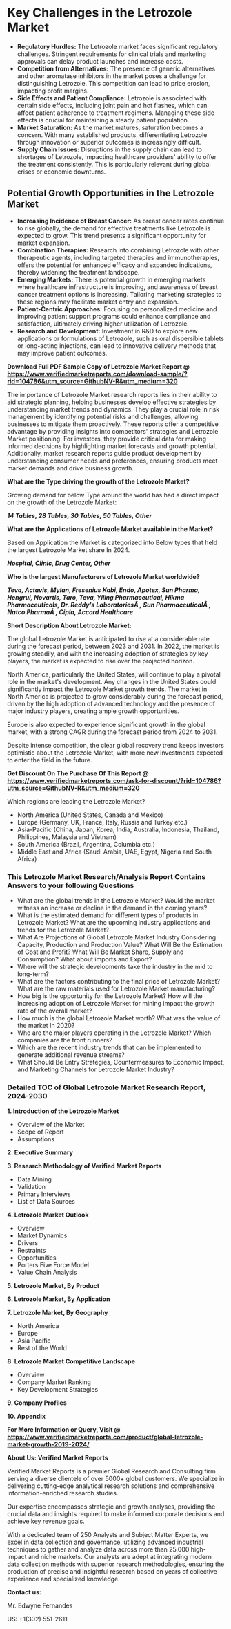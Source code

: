 <p class=""><h1>Key Challenges in the Letrozole Market</h1><ul>    <li>        <strong>Regulatory Hurdles:</strong> The Letrozole market faces significant regulatory challenges. Stringent requirements for clinical trials and marketing approvals can delay product launches and increase costs.    </li>    <li>        <strong>Competition from Alternatives:</strong> The presence of generic alternatives and other aromatase inhibitors in the market poses a challenge for distinguishing Letrozole. This competition can lead to price erosion, impacting profit margins.    </li>    <li>        <strong>Side Effects and Patient Compliance:</strong> Letrozole is associated with certain side effects, including joint pain and hot flashes, which can affect patient adherence to treatment regimens. Managing these side effects is crucial for maintaining a steady patient population.    </li>    <li>        <strong>Market Saturation:</strong> As the market matures, saturation becomes a concern. With many established products, differentiating Letrozole through innovation or superior outcomes is increasingly difficult.    </li>    <li>        <strong>Supply Chain Issues:</strong> Disruptions in the supply chain can lead to shortages of Letrozole, impacting healthcare providers' ability to offer the treatment consistently. This is particularly relevant during global crises or economic downturns.    </li></ul><h2>Potential Growth Opportunities in the Letrozole Market</h1><ul>    <li>        <strong>Increasing Incidence of Breast Cancer:</strong> As breast cancer rates continue to rise globally, the demand for effective treatments like Letrozole is expected to grow. This trend presents a significant opportunity for market expansion.    </li>    <li>        <strong>Combination Therapies:</strong> Research into combining Letrozole with other therapeutic agents, including targeted therapies and immunotherapies, offers the potential for enhanced efficacy and expanded indications, thereby widening the treatment landscape.    </li>    <li>        <strong>Emerging Markets:</strong> There is potential growth in emerging markets where healthcare infrastructure is improving, and awareness of breast cancer treatment options is increasing. Tailoring marketing strategies to these regions may facilitate market entry and expansion.    </li>    <li>        <strong>Patient-Centric Approaches:</strong> Focusing on personalized medicine and improving patient support programs could enhance compliance and satisfaction, ultimately driving higher utilization of Letrozole.    </li>    <li>        <strong>Research and Development:</strong> Investment in R&D to explore new applications or formulations of Letrozole, such as oral dispersible tablets or long-acting injections, can lead to innovative delivery methods that may improve patient outcomes.    </li></ul></p><p class=""><strong>Download Full PDF Sample Copy of Letrozole Market Report @ <a href="https://www.verifiedmarketreports.com/download-sample/?rid=104786&utm_source=GithubNV-R&utm_medium=320" target="_blank">https://www.verifiedmarketreports.com/download-sample/?rid=104786&utm_source=GithubNV-R&utm_medium=320</a></strong></p><p>The importance of&nbsp;Letrozole Market research reports lies in their ability to aid strategic planning, helping businesses develop effective strategies by understanding market trends and dynamics. They play a crucial role in risk management by identifying potential risks and challenges, allowing businesses to mitigate them proactively. These reports offer a competitive advantage by providing insights into competitors' strategies and Letrozole Market positioning. For investors, they provide critical data for making informed decisions by highlighting market forecasts and growth potential. Additionally, market research reports guide product development by understanding consumer needs and preferences, ensuring products meet market demands and drive business growth.</p><p><strong>What are the&nbsp;Type driving the growth of the Letrozole Market?</strong></p><p id="" class="">Growing demand for below Type around the world has had a direct impact on the growth of the Letrozole Market:</p><p class=""><em><strong>14 Tables, 28 Tables, 30 Tables, 50 Tables, Other</strong></em></p><p class=""><strong>What are the&nbsp;Applications&nbsp;of Letrozole Market available in the Market?</strong></p><p id="" class="">Based on Application the Market is categorized into Below types that held the largest Letrozole Market share In 2024.</p><p class=""><em><strong>Hospital, Clinic, Drug Center, Other</strong></em></p><p class=""><strong>Who is the largest Manufacturers of Letrozole Market worldwide?</strong></p><p><em><strong>Teva, Actavis, Mylan, Fresenius Kabi, Endo, Apotex, Sun Pharma, Hengrui, Novartis, Taro, Teva, Yiling Pharmaceutical, Hikma Pharmaceuticals, Dr. Reddy's LaboratoriesÂ , Sun PharmaceuticalÂ , Natco PharmaÂ , Cipla, Accord Healthcare</strong></em></p><p id="" class=""><strong>Short Description About Letrozole Market:</strong></p><p>The global Letrozole Market is anticipated to rise at a considerable rate during the forecast period, between 2023 and 2031. In 2022, the market is growing steadily, and with the increasing adoption of strategies by key players, the market is expected to rise over the projected horizon.</p><p>North America, particularly the United States, will continue to play a pivotal role in the market's development. Any changes in the United States could significantly impact the Letrozole Market growth trends. The market in North America is projected to grow considerably during the forecast period, driven by the high adoption of advanced technology and the presence of major industry players, creating ample growth opportunities.</p><p>Europe is also expected to experience significant growth in the global market, with a strong CAGR during the forecast period from 2024 to 2031.</p><p>Despite intense competition, the clear global recovery trend keeps investors optimistic about the Letrozole Market, with more new investments expected to enter the field in the future.</p><p id="" class=""><strong>Get Discount On The Purchase Of This Report @ <a href="https://www.verifiedmarketreports.com/ask-for-discount/?rid=104786?utm_source=GithubNV-R&utm_medium=320" target="_blank">https://www.verifiedmarketreports.com/ask-for-discount/?rid=104786?utm_source=GithubNV-R&utm_medium=320</a></strong></p><p class="">Which regions are leading the Letrozole Market?</p><ul><li>North America (United States, Canada and Mexico)</li><li>Europe (Germany, UK, France, Italy, Russia and Turkey etc.)</li><li>Asia-Pacific (China, Japan, Korea, India, Australia, Indonesia, Thailand, Philippines, Malaysia and Vietnam)</li><li>South America (Brazil, Argentina, Columbia etc.)</li><li>Middle East and Africa (Saudi Arabia, UAE, Egypt, Nigeria and South Africa)</li></ul><h3 id="" class="">This Letrozole Market Research/Analysis Report Contains Answers to your following Questions</h3><ul><li>What are the global trends in the Letrozole Market? Would the market witness an increase or decline in the demand in the coming years?</li><li>What is the estimated demand for different types of products in Letrozole Market? What are the upcoming industry applications and trends for the Letrozole Market?</li><li>What Are Projections of Global Letrozole Market Industry Considering Capacity, Production and Production Value? What Will Be the Estimation of Cost and Profit? What Will Be Market Share, Supply and Consumption? What about imports and Export?</li><li>Where will the strategic developments take the industry in the mid to long-term?</li><li>What are the factors contributing to the final price of Letrozole Market? What are the raw materials used for Letrozole Market manufacturing?</li><li>How big is the opportunity for the Letrozole Market? How will the increasing adoption of Letrozole Market for mining impact the growth rate of the overall market?</li><li>How much is the global Letrozole Market worth? What was the value of the market In 2020?</li><li>Who are the major players operating in the Letrozole Market? Which companies are the front runners?</li><li>Which are the recent industry trends that can be implemented to generate additional revenue streams?</li><li>What Should Be Entry Strategies, Countermeasures to Economic Impact, and Marketing Channels for Letrozole Market Industry?</li></ul><h3 id="" class="">Detailed TOC of Global Letrozole Market Research Report, 2024-2030</h3><p id="" class=""><strong>1. Introduction of the Letrozole Market</strong></p><ul><li>Overview of the Market</li><li>Scope of Report</li><li>Assumptions</li></ul><p id="" class=""><strong>2. Executive Summary</strong></p><p id="" class=""><strong>3. Research Methodology of Verified Market Reports</strong></p><ul><li>Data Mining</li><li>Validation</li><li>Primary Interviews</li><li>List of Data Sources</li></ul><p id="" class=""><strong>4. Letrozole Market Outlook</strong></p><ul><li>Overview</li><li>Market Dynamics</li><li>Drivers</li><li>Restraints</li><li>Opportunities</li><li>Porters Five Force Model</li><li>Value Chain Analysis</li></ul><p id="" class=""><strong>5. Letrozole Market, By Product</strong></p><p id="" class=""><strong>6. Letrozole Market, By Application</strong></p><p id="" class=""><strong>7. Letrozole Market, By Geography</strong></p><ul><li>North America</li><li>Europe</li><li>Asia Pacific</li><li>Rest of the World</li></ul><p id="" class=""><strong>8. Letrozole Market Competitive Landscape</strong></p><ul><li>Overview</li><li>Company Market Ranking</li><li>Key Development Strategies</li></ul><p id="" class=""><strong>9. Company Profiles</strong></p><p id="" class=""><strong>10. Appendix</strong></p><p id="" class=""><strong>For More Information or Query, Visit @ <a href="https://www.verifiedmarketreports.com/product/global-letrozole-market-growth-2019-2024/" target="_blank">https://www.verifiedmarketreports.com/product/global-letrozole-market-growth-2019-2024/</a></strong></p><p id="" class=""><strong>About Us: Verified Market Reports</strong></p><p id="" class="">Verified Market Reports is a premier Global Research and Consulting firm serving a diverse clientele of over 5000+ global customers. We specialize in delivering cutting-edge analytical research solutions and comprehensive information-enriched research studies.</p><p id="" class="">Our expertise encompasses strategic and growth analyses, providing the crucial data and insights required to make informed corporate decisions and achieve key revenue goals.</p><p id="" class="">With a dedicated team of 250 Analysts and Subject Matter Experts, we excel in data collection and governance, utilizing advanced industrial techniques to gather and analyze data across more than 25,000 high-impact and niche markets. Our analysts are adept at integrating modern data collection methods with superior research methodologies, ensuring the production of precise and insightful research based on years of collective experience and specialized knowledge.</p><p id="" class=""><strong>Contact us:</strong></p><p id="" class="">Mr. Edwyne Fernandes</p><p id="" class="">US: +1(302) 551-2611</p>